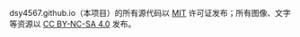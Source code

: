 dsy4567.github.io（本项目）的所有源代码以 [MIT](./LICENSE.MIT.txt) 许可证发布；所有图像、文字等资源以 [CC BY-NC-SA 4.0](./LICENSE.CC-BY-SA-4.0.txt) 发布。

